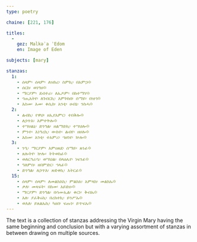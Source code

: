 ```yaml
---
type: poetry

chaine: [221, 176]

titles:
  -
    gez: Malkəʾa ʾEdom
    en: Image of Eden

subjects: [mary]

stanzas:
  1:
    - ሰላም፡ ሰላም፡ ለዝክረ፡ ስምኪ፡ በአምኃ፨
    - ሰርከ፡ ወነግሀ፨
    - ማርያም፡ ደብተራ፡ ለኤዶም፡ በከተማሃ፨
    - ኀጢአትየ፡ ለገብርኪ፡ እምኮከበ፡ ሰማይ፡ በዝኀ፨
    - እስመ፡ እመ፡ ቀሲስ፡ አንቲ፡ ሀብኒ፡ ንስሓ፨
  2:
    - ልብኪ፡ የዋህ፡ ዘኢየአምር፡ ተበቅሎ፨
    - ለኃጥእ፡ እምተጕሎ፨
    - ተሣሀልኒ፡ ድንግል፡ ዘልማድኪ፡ ተሣህሎ፨
    - ምንተ፡ እነግረኪ፡ ውስተ፡ ልብየ፡ ዘሀሎ፨
    - እስመ፡ አንቲ፡ ተአምሪ፡ ኀዘንየ፡ ኵሎ፨
  3:
    - ንዒ፡ ማርያም፡ እምዐጸደ፡ ሰማይ፡ ጽነፊ፨
    - ጸሎትየ፡ ኵሎ፡ ትትወከፊ፨
    - ወለርኅራኄ፡ ወሣህል፡ በላዕሌየ፡ ነፍንፊ፨
    - ዓለምሰ፡ ዘበምድር፡ ኀላፊ፨
    - ድንግል፡ ለኃጥእ፡ ጽድቀኪ፡ እትርፊ፨
  15:
    - ሰላም፡ ሰላም፡ ለመልክእኪ፡ ምልክአ፡ አምላክ፡ መልክኡ፨
    - ቃለ፡ መጻፍት፡ በከመ፡ አይድዑ፨
    - ማርያም፡ ድንግል፡ በሳሙኤል፡ ቀርነ፡ ቅብኡ፨
    - እለ፡ ያፈቅሩኪ፡ በረከተኪ፡ ይንሥኡ፨
    - ወእለ፡ ይጸልኡኪ፡ ካዕበ፡ ፍጡነ፡ ይጥፍኡ፨
---
```

The text is a collection of stanzas addressing the Virgin Mary having the same beginning and conclusion but with a varying assortment of stanzas in between drawing on multiple sources.